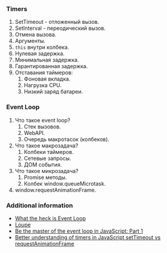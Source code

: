 ### Timers

1. SetTimeout - отложенный вызов.
2. SetInterval - переодический вызов.
3. Отмена вызова.
4. Аргументы.
5. `this` внутри колбека.
6. Нулевая задержка.
7. Минимальная задержка.
8. Гарантированная задержка.
9. Отставания таймеров:
   1. Фоновая вкладка.
   2. Нагрузка CPU.
   3. Низкий заряд батареи.

### Event Loop

1. Что такое event loop?
   1. Стек вызовов.
   2. WebAPI.
   3. Очередь макротасок (колбеков).
2. Что такое макрозадача?
   1. Колбеки таймеров.
   2. Сетевые запросы.
   3. ДОМ события.
3. Что такое микрозадача?
   1. Promise методы.
   2. Колбек window.queueMicrotask.
4. window.requestAnimationFrame.

### Additional information

* [What the heck is Event Loop](https://www.youtube.com/watch?v=8aGhZQkoFbQ)
* [Loupe](http://latentflip.com/loupe)
* [Be the master of the event loop in JavaScript: Part 1](https://betterprogramming.pub/be-the-master-of-the-event-loop-in-javascript-part-1-6804cdf6608f)
* [Better understanding of timers in JavaScript setTimeout vs requestAnimationFrame](https://javascript.plainenglish.io/better-understanding-of-timers-in-javascript-settimeout-vs-requestanimationframe-bf7f99b9ff9b)
